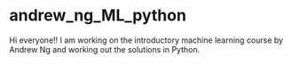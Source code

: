 # andrew_ng_ML_python
Hi everyone!! 
I am working on the introductory machine learning course by  Andrew Ng and working out the solutions in Python.
